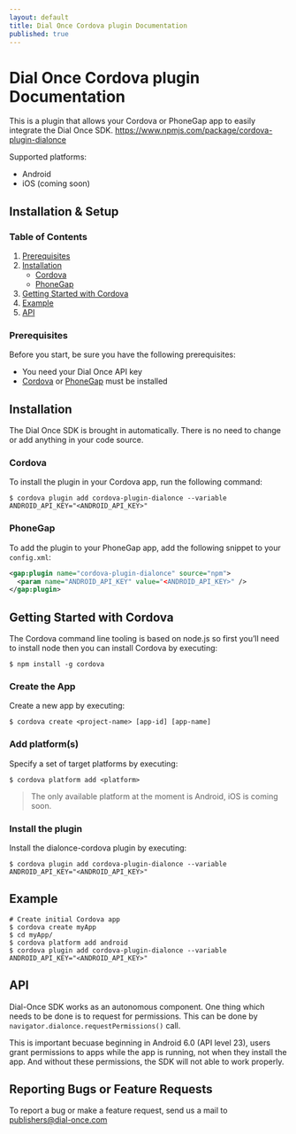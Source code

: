 ```yaml
---
layout: default
title: Dial Once Cordova plugin Documentation
published: true
---
```


Dial Once Cordova plugin Documentation
=========================

This is a plugin that allows your Cordova or PhoneGap app to easily integrate the Dial Once SDK. https://www.npmjs.com/package/cordova-plugin-dialonce

Supported platforms:
 - Android
 - iOS (coming soon)

Installation & Setup
--------------------

### Table of Contents

1.  [Prerequisites](#prerequisites)
2.	[Installation](#installation)
	-	[Cordova](#cordova)
	-	[PhoneGap](#phonegap)
3.	[Getting Started with Cordova](#getting-started-with-cordova)
4.	[Example](example)
5.	[API](#api)

### Prerequisites

Before you start, be sure you have the following prerequisites:

-   You need your Dial Once API key
-   [Cordova](https://cordova.apache.org/docs/en/latest/guide/cli/) or [PhoneGap](http://docs.phonegap.com/getting-started/1-install-phonegap/cli/)  must be installed

## Installation

The Dial Once SDK is brought in automatically. There is no need to change or add anything in your code source. 

### Cordova

To install the plugin in your Cordova app, run the following command:

    $ cordova plugin add cordova-plugin-dialonce --variable ANDROID_API_KEY="<ANDROID_API_KEY>"

### PhoneGap

To add the plugin to your PhoneGap app, add the following snippet to your `config.xml`:

```xml
<gap:plugin name="cordova-plugin-dialonce" source="npm">
  <param name="ANDROID_API_KEY" value="<ANDROID_API_KEY>" />
</gap:plugin>
```

## Getting Started with Cordova

The Cordova command line tooling is based on node.js so first you’ll need to install node then you can install Cordova by executing:

	$ npm install -g cordova

### Create the App

Create a new app by executing:

	$ cordova create <project-name> [app-id] [app-name]

### Add platform(s)

Specify a set of target platforms by executing:

	$ cordova platform add <platform>

> The only available platform at the moment is Android, iOS is coming soon.

### Install the plugin

Install the dialonce-cordova plugin by executing:

	$ cordova plugin add cordova-plugin-dialonce --variable ANDROID_API_KEY="<ANDROID_API_KEY>"

## Example

	# Create initial Cordova app
	$ cordova create myApp
	$ cd myApp/
	$ cordova platform add android
	$ cordova plugin add cordova-plugin-dialonce --variable ANDROID_API_KEY="<ANDROID_API_KEY>"

## API

Dial-Once SDK works as an autonomous component. One thing which needs to be done is to request for permissions. This can be done by `navigator.dialonce.requestPermissions()` call. 

This is important becuase beginning in Android 6.0 (API level 23), users grant permissions to apps while the app is running, not when they install the app. And without these permissions, the SDK will not able to work properly.

Reporting Bugs or Feature Requests
----------------------------------

To report a bug or make a feature request, send us a mail to [publishers@dial-once.com](mailto:publishers@dial-once.com)
